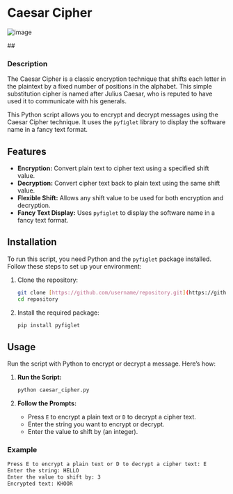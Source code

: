 
# <h1>Caesar Cipher</h1>
![image](https://github.com/user-attachments/assets/3b05b782-2663-4835-8721-f42fae8bb6f3)


##<h3> Description </h3>

The Caesar Cipher is a classic encryption technique that shifts each letter in the plaintext by a fixed number of positions in the alphabet. This simple substitution cipher is named after Julius Caesar, who is reputed to have used it to communicate with his generals.

This Python script allows you to encrypt and decrypt messages using the Caesar Cipher technique. It uses the `pyfiglet` library to display the software name in a fancy text format.

## Features

- **Encryption:** Convert plain text to cipher text using a specified shift value.
- **Decryption:** Convert cipher text back to plain text using the same shift value.
- **Flexible Shift:** Allows any shift value to be used for both encryption and decryption.
- **Fancy Text Display:** Uses `pyfiglet` to display the software name in a fancy text format.

## Installation

To run this script, you need Python and the `pyfiglet` package installed. Follow these steps to set up your environment:

1. Clone the repository:
    ```bash
    git clone [https://github.com/username/repository.git](https://github.com/Farhaaaaaaa/CEASAR-CIPHER-/blob/main/README.md)
    cd repository
    ```

2. Install the required package:
    ```bash
    pip install pyfiglet
    ```

## Usage

Run the script with Python to encrypt or decrypt a message. Here’s how:

1. **Run the Script:**
    ```bash
    python caesar_cipher.py
    ```

2. **Follow the Prompts:**

   - Press `E` to encrypt a plain text or `D` to decrypt a cipher text.
   - Enter the string you want to encrypt or decrypt.
   - Enter the value to shift by (an integer).

### Example

```bash
Press E to encrypt a plain text or D to decrypt a cipher text: E
Enter the string: HELLO
Enter the value to shift by: 3
Encrypted text: KHOOR

